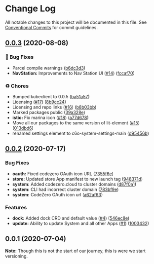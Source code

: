 # Change Log

All notable changes to this project will be documented in this file.
See [Conventional Commits](https://conventionalcommits.org) for commit guidelines.

## [0.0.3](https://github.com/c6o/provisioners/compare/v0.0.2...v0.0.3) (2020-08-08)


### 🐛 Bug Fixes

* Parcel compile warnings ([b6dc3d3](https://github.com/c6o/provisioners/commit/b6dc3d3a1952dc6eb9344d201eff31c9812f3112))
* **NavStation:** Improvements to Nav Station UI ([#14](https://github.com/c6o/provisioners/issues/14)) ([fccaf70](https://github.com/c6o/provisioners/commit/fccaf7057be6de5235267fe0bbf6dc5be29e583f))


### ♻️ Chores

* Bumped kubeclient to 0.0.5 ([ba51a57](https://github.com/c6o/provisioners/commit/ba51a574b2a123bbe012be0086ec2ecbedcf487c))
* Licensing ([#17](https://github.com/c6o/provisioners/issues/17)) ([8b9cc24](https://github.com/c6o/provisioners/commit/8b9cc24ff42ff875b4234a74dfcfcfedb2acef27))
* Licensing and repo links ([#16](https://github.com/c6o/provisioners/issues/16)) ([b8b03bb](https://github.com/c6o/provisioners/commit/b8b03bbe7f30904b83cc599e61d378beb009eb38))
* Marked packages public ([39a328e](https://github.com/c6o/provisioners/commit/39a328e0225b2b773e173960f54f98052a698368))
* **istio:** Fix marina icon ([#18](https://github.com/c6o/provisioners/issues/18)) ([a77d678](https://github.com/c6o/provisioners/commit/a77d6786fe100513740c2648063e9c50092fa09a))
* Move all our packages to the same version of lit-element ([#15](https://github.com/c6o/provisioners/issues/15)) ([013dbd6](https://github.com/c6o/provisioners/commit/013dbd6377a1f52f5a3a71885e7935e0c4984a21))
* renamed settings element to c6o-system-settings-main ([d95456b](https://github.com/c6o/provisioners/commit/d95456bc1d88cb5c7a4427c5b3a98566f37e3fc5))





## [0.0.2](https://github.com/traxitt/traxitt/compare/v0.0.1...v0.0.2) (2020-07-17)


### Bug Fixes

* **oauth:** Fixed codezero OAuth icon URL ([7355f6e](https://github.com/traxitt/traxitt/commit/7355f6e7d2212555ccd32148d4faed424fe55db0))
* **store:** Updated store App manifest to new launch tag ([948371d](https://github.com/traxitt/traxitt/commit/948371d4d76d2cdc5367d34f726a51901d187076))
* **system:** Added codezero.cloud to cluster domains ([d87f0a1](https://github.com/traxitt/traxitt/commit/d87f0a14c745a38c88b609d2bf7db2f74c679815))
* **system:** CLI had incorrect cluster domain ([783bf9e](https://github.com/traxitt/traxitt/commit/783bf9e6481025125d96da409eaa72ccc68e138b))
* **system:** CodeZero OAuth icon url ([a62af63](https://github.com/traxitt/traxitt/commit/a62af63800eb272d8cd61221071eaaedc8512ef9))


### Features

* **dock:** Added dock CRD and default value ([#4](https://github.com/traxitt/traxitt/issues/4)) ([546ec8e](https://github.com/traxitt/traxitt/commit/546ec8e0183d04d05d40d350bec07c12a97e9b1c))
* **update:** Ability to update System and all other Apps ([#1](https://github.com/traxitt/traxitt/issues/1)) ([1003432](https://github.com/traxitt/traxitt/commit/100343214beec1029436da470cb67249d7cbbf79))





## 0.0.1 (2020-07-04)

**Note:** Though this is not the start of our journey, this is were we start versioning.
